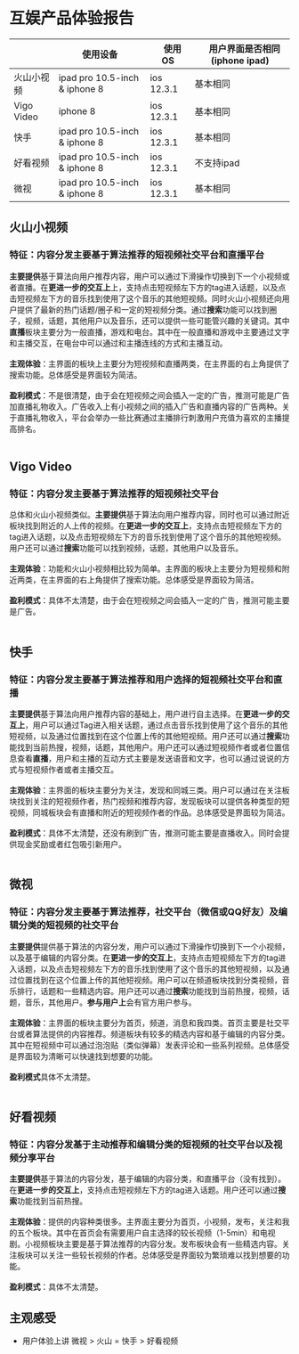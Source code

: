# 互娱产品体验报告

|  | 使用设备 |　使用OS |　用户界面是否相同(iphone ipad) |
| ---- | ---- | ---- | ---- |
| 火山小视频 | ipad pro 10.5-inch & iphone 8 | ios 12.3.1 | 基本相同 |
| Vigo Video | iphone 8 | ios 12.3.1 | 基本相同 |
| 快手 | ipad pro 10.5-inch & iphone 8 | ios 12.3.1 | 基本相同 |
| 好看视频 | ipad pro 10.5-inch & iphone 8 | ios 12.3.1 | 不支持ipad |
| 微视 | ipad pro 10.5-inch  & iphone 8 | ios 12.3.1 | 基本相同 |

## 火山小视频
### 特征：内容分发主要基于算法推荐的短视频社交平台和直播平台
**主要提供**基于算法向用户推荐内容，用户可以通过下滑操作切换到下一个小视频或者直播。在**更进一步的交互上**上，支持点击短视频左下方的tag进入话题，以及点击短视频左下方的音乐找到使用了这个音乐的其他短视频。同时火山小视频还向用户提供了最新的热门话题/圈子和一定的短视频分类。通过**搜索**功能可以找到圈子，视频，话题，其他用户以及音乐，还可以提供一些可能管兴趣的关键词。其中**直播**板块主要分为一般直播，游戏和电台。其中在一般直播和游戏中主要通过文字和主播交互，在电台中可以通过和主播连线的方式和主播互动。
<br>
<br>
**主观体验**：主界面的板块上主要分为短视频和直播两类，在主界面的右上角提供了搜索功能。总体感受是界面较为简洁。
<br>
<br>
**盈利模式**：不是很清楚，由于会在短视频之间会插入一定的广告，推测可能是广告加直播礼物收入。广告收入上有小视频之间的插入广告和直播内容的广告两种。关于直播礼物收入，平台会举办一些比赛通过主播排行刺激用户充值为喜欢的主播提高排名。
<br>
<br>
## Vigo Video
### 特征：内容分发主要基于算法推荐的短视频社交平台
总体和火山小视频类似。**主要提供**基于算法向用户推荐内容，同时也可以通过附近板块找到附近的人上传的视频。在**更进一步的交互上**，支持点击短视频左下方的tag进入话题，以及点击短视频左下方的音乐找到使用了这个音乐的其他短视频。用户还可以通过**搜索**功能可以找到视频，话题，其他用户以及音乐。
<br>
<br>
**主观体验**：功能和火山小视频相比较为简单。主界面的板块上主要分为短视频和附近两类，在主界面的右上角提供了搜索功能。总体感受是界面较为简洁。
<br>
<br>
**盈利模式**：具体不太清楚，由于会在短视频之间会插入一定的广告，推测可能主要是广告。
<br>
<br>
## 快手
### 特征：内容分发主要基于算法推荐和用户选择的短视频社交平台和直播
**主要提供**基于算法向用户推荐内容的基础上，用户进行自主选择。在**更进一步的交互上**，用户可以通过Tag进入相关话题，通过点击音乐找到使用了这个音乐的其他短视频，以及通过位置找到在这个位置上传的其他短视频。用户还可以通过**搜索**功能找到当前热搜，视频，话题，其他用户。用户还可以通过短视频作者或者位置信息查看**直播**，用户和主播的互动方式主要是发送语音和文字，也可以通过说说的方式与短视频作者或者主播交互。
<br>
<br>
**主观体验**：主界面的板块主要分为关注，发现和同城三类。用户可以通过在关注板块找到关注的短视频作者，热门视频和推荐内容，发现板块可以提供各种类型的短视频，同城板块会有直播和附近的短视频作者的作品。总体感受是界面较为简洁。
<br>
<br>
**盈利模式**：具体不太清楚，还没有刷到广告，推测可能主要是直播收入。同时会提供现金奖励或者红包吸引新用户。
<br>
<br>
## 微视
### 特征：内容分发主要基于算法推荐，社交平台（微信或QQ好友）及编辑分类的短视频的社交平台
**主要提供**提供基于算法的内容分发，用户可以通过下滑操作切换到下一个小视频，以及基于编辑的内容分类。在**更进一步的交互上**，支持点击短视频左下方的tag进入话题，以及点击短视频左下方的音乐找到使用了这个音乐的其他短视频，以及通过位置找到在这个位置上传的其他短视频。用户可以在频道板块找到分类视频，音乐排行，话题和一些精选内容。用户还可以通过**搜索**功能找到当前热搜，视频，话题，音乐，其他用户。**参与用户上**会有官方用户参与。
<br>
<br>
**主观体验**：主界面的板块主要分为首页，频道，消息和我四类。首页主要是社交平台或者算法提供的内容推荐。频道板块有较多的精选内容和基于编辑的内容分类。其中在短视频中可以通过泡泡贴（类似弹幕）发表评论和一些系列视频。总体感受是界面较为清晰可以快速找到想要的功能。
<br>
<br>
**盈利模式**具体不太清楚。
<br>
<br>
## 好看视频
### 特征：内容分发基于主动推荐和编辑分类的短视频的社交平台以及视频分享平台
**主要提供**基于算法的内容分发，基于编辑的内容分类，和直播平台（没有找到）。在**更进一步的交互上**，支持点击短视频左下方的tag进入话题。用户还可以通过**搜索**功能找到当前热搜。 
<br>
<br>
**主观体验**：提供的内容种类很多。主界面主要分为首页，小视频，发布，关注和我的五个板块。其中在首页会有需要用户自主选择的较长视频（1-5min）和电视剧。小视频板块主要是基于算法推荐的内容分发。发布板块会有一些精选内容。关注板块可以关注一些较长视频的作者。总体感受是界面较为繁琐难以找到想要的功能。
<br>
<br>
**盈利模式**：具体不太清楚。

## 主观感受
* 用户体验上讲 微视 > 火山 = 快手 > 好看视频  
